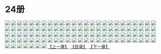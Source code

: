 # 24册
![](https://mao.mhtupian.com/uploads/img/7563/111253/1.jpg)
![](https://mao.mhtupian.com/uploads/img/7563/111253/2.jpg)
![](https://mao.mhtupian.com/uploads/img/7563/111253/3.jpg)
![](https://mao.mhtupian.com/uploads/img/7563/111253/4.jpg)
![](https://mao.mhtupian.com/uploads/img/7563/111253/5.jpg)
![](https://mao.mhtupian.com/uploads/img/7563/111253/6.jpg)
![](https://mao.mhtupian.com/uploads/img/7563/111253/7.jpg)
![](https://mao.mhtupian.com/uploads/img/7563/111253/8.jpg)
![](https://mao.mhtupian.com/uploads/img/7563/111253/9.jpg)
![](https://mao.mhtupian.com/uploads/img/7563/111253/10.jpg)
![](https://mao.mhtupian.com/uploads/img/7563/111253/11.jpg)
![](https://mao.mhtupian.com/uploads/img/7563/111253/12.jpg)
![](https://mao.mhtupian.com/uploads/img/7563/111253/13.jpg)
![](https://mao.mhtupian.com/uploads/img/7563/111253/14.jpg)
![](https://mao.mhtupian.com/uploads/img/7563/111253/15.jpg)
![](https://mao.mhtupian.com/uploads/img/7563/111253/16.jpg)
![](https://mao.mhtupian.com/uploads/img/7563/111253/17.jpg)
![](https://mao.mhtupian.com/uploads/img/7563/111253/18.jpg)
![](https://mao.mhtupian.com/uploads/img/7563/111253/19.jpg)
![](https://mao.mhtupian.com/uploads/img/7563/111253/20.jpg)
![](https://mao.mhtupian.com/uploads/img/7563/111253/21.jpg)
![](https://mao.mhtupian.com/uploads/img/7563/111253/22.jpg)
![](https://mao.mhtupian.com/uploads/img/7563/111253/23.jpg)
![](https://mao.mhtupian.com/uploads/img/7563/111253/24.jpg)
![](https://mao.mhtupian.com/uploads/img/7563/111253/25.jpg)
![](https://mao.mhtupian.com/uploads/img/7563/111253/26.jpg)
![](https://mao.mhtupian.com/uploads/img/7563/111253/27.jpg)
![](https://mao.mhtupian.com/uploads/img/7563/111253/28.jpg)
![](https://mao.mhtupian.com/uploads/img/7563/111253/29.jpg)
![](https://mao.mhtupian.com/uploads/img/7563/111253/30.jpg)
![](https://mao.mhtupian.com/uploads/img/7563/111253/31.jpg)
![](https://mao.mhtupian.com/uploads/img/7563/111253/32.jpg)
![](https://mao.mhtupian.com/uploads/img/7563/111253/33.jpg)
![](https://mao.mhtupian.com/uploads/img/7563/111253/34.jpg)
![](https://mao.mhtupian.com/uploads/img/7563/111253/35.jpg)
![](https://mao.mhtupian.com/uploads/img/7563/111253/36.jpg)
![](https://mao.mhtupian.com/uploads/img/7563/111253/37.jpg)
![](https://mao.mhtupian.com/uploads/img/7563/111253/38.jpg)
![](https://mao.mhtupian.com/uploads/img/7563/111253/39.jpg)
![](https://mao.mhtupian.com/uploads/img/7563/111253/40.jpg)
![](https://mao.mhtupian.com/uploads/img/7563/111253/41.jpg)
![](https://mao.mhtupian.com/uploads/img/7563/111253/42.jpg)
![](https://mao.mhtupian.com/uploads/img/7563/111253/43.jpg)
![](https://mao.mhtupian.com/uploads/img/7563/111253/44.jpg)
![](https://mao.mhtupian.com/uploads/img/7563/111253/45.jpg)
![](https://mao.mhtupian.com/uploads/img/7563/111253/46.jpg)
![](https://mao.mhtupian.com/uploads/img/7563/111253/47.jpg)
![](https://mao.mhtupian.com/uploads/img/7563/111253/48.jpg)
![](https://mao.mhtupian.com/uploads/img/7563/111253/49.jpg)
![](https://mao.mhtupian.com/uploads/img/7563/111253/50.jpg)
![](https://mao.mhtupian.com/uploads/img/7563/111253/51.jpg)
![](https://mao.mhtupian.com/uploads/img/7563/111253/52.jpg)
![](https://mao.mhtupian.com/uploads/img/7563/111253/53.jpg)
![](https://mao.mhtupian.com/uploads/img/7563/111253/54.jpg)
![](https://mao.mhtupian.com/uploads/img/7563/111253/55.jpg)
![](https://mao.mhtupian.com/uploads/img/7563/111253/56.jpg)
![](https://mao.mhtupian.com/uploads/img/7563/111253/57.jpg)
![](https://mao.mhtupian.com/uploads/img/7563/111253/58.jpg)
![](https://mao.mhtupian.com/uploads/img/7563/111253/59.jpg)
![](https://mao.mhtupian.com/uploads/img/7563/111253/60.jpg)
![](https://mao.mhtupian.com/uploads/img/7563/111253/61.jpg)
![](https://mao.mhtupian.com/uploads/img/7563/111253/62.jpg)
![](https://mao.mhtupian.com/uploads/img/7563/111253/63.jpg)
![](https://mao.mhtupian.com/uploads/img/7563/111253/64.jpg)
![](https://mao.mhtupian.com/uploads/img/7563/111253/65.jpg)
![](https://mao.mhtupian.com/uploads/img/7563/111253/66.jpg)
![](https://mao.mhtupian.com/uploads/img/7563/111253/67.jpg)
![](https://mao.mhtupian.com/uploads/img/7563/111253/68.jpg)
![](https://mao.mhtupian.com/uploads/img/7563/111253/69.jpg)
![](https://mao.mhtupian.com/uploads/img/7563/111253/70.jpg)
![](https://mao.mhtupian.com/uploads/img/7563/111253/71.jpg)
![](https://mao.mhtupian.com/uploads/img/7563/111253/72.jpg)
![](https://mao.mhtupian.com/uploads/img/7563/111253/73.jpg)
![](https://mao.mhtupian.com/uploads/img/7563/111253/74.jpg)
![](https://mao.mhtupian.com/uploads/img/7563/111253/75.jpg)
![](https://mao.mhtupian.com/uploads/img/7563/111253/76.jpg)
![](https://mao.mhtupian.com/uploads/img/7563/111253/77.jpg)
![](https://mao.mhtupian.com/uploads/img/7563/111253/78.jpg)
![](https://mao.mhtupian.com/uploads/img/7563/111253/79.jpg)
![](https://mao.mhtupian.com/uploads/img/7563/111253/80.jpg)
![](https://mao.mhtupian.com/uploads/img/7563/111253/81.jpg)
![](https://mao.mhtupian.com/uploads/img/7563/111253/82.jpg)
![](https://mao.mhtupian.com/uploads/img/7563/111253/83.jpg)
![](https://mao.mhtupian.com/uploads/img/7563/111253/84.jpg)
![](https://mao.mhtupian.com/uploads/img/7563/111253/85.jpg)
![](https://mao.mhtupian.com/uploads/img/7563/111253/86.jpg)
![](https://mao.mhtupian.com/uploads/img/7563/111253/87.jpg)
![](https://mao.mhtupian.com/uploads/img/7563/111253/88.jpg)
![](https://mao.mhtupian.com/uploads/img/7563/111253/89.jpg)
![](https://mao.mhtupian.com/uploads/img/7563/111253/90.jpg)
![](https://mao.mhtupian.com/uploads/img/7563/111253/91.jpg)
![](https://mao.mhtupian.com/uploads/img/7563/111253/92.jpg)
![](https://mao.mhtupian.com/uploads/img/7563/111253/93.jpg)
![](https://mao.mhtupian.com/uploads/img/7563/111253/94.jpg)
![](https://mao.mhtupian.com/uploads/img/7563/111253/95.jpg)
![](https://mao.mhtupian.com/uploads/img/7563/111253/96.jpg)
![](https://mao.mhtupian.com/uploads/img/7563/111253/97.jpg)
![](https://mao.mhtupian.com/uploads/img/7563/111253/98.jpg)
![](https://mao.mhtupian.com/uploads/img/7563/111253/99.jpg)
![](https://mao.mhtupian.com/uploads/img/7563/111253/100.jpg)
![](https://mao.mhtupian.com/uploads/img/7563/111253/101.jpg)
![](https://mao.mhtupian.com/uploads/img/7563/111253/102.jpg)
![](https://mao.mhtupian.com/uploads/img/7563/111253/103.jpg)
![](https://mao.mhtupian.com/uploads/img/7563/111253/104.jpg)
![](https://mao.mhtupian.com/uploads/img/7563/111253/105.jpg)
![](https://mao.mhtupian.com/uploads/img/7563/111253/106.jpg)
![](https://mao.mhtupian.com/uploads/img/7563/111253/107.jpg)
[【上一章】](./157.md)
[【目录】](./READMD.md)
[【下一章】](./159.md)
